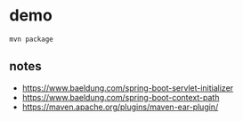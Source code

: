 # demo

```
mvn package
```

## notes

- https://www.baeldung.com/spring-boot-servlet-initializer
- https://www.baeldung.com/spring-boot-context-path
- https://maven.apache.org/plugins/maven-ear-plugin/
